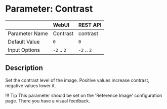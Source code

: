 # Parameter: Contrast

|                   | WebUI               | REST API
|:---               |:---                 |:----
| Parameter Name    | Contrast            | contrast
| Default Value     | `0`                 | `0`
| Input Options     | `-2` .. `2`         | `-2` .. `2`


## Description

Set the contrast level of the image. Positive values increase contrast, 
negative values lower it.


!!! Tip
    This parameter should be set on the 'Reference Image' configuration page.
    There you have a visual feedback.
